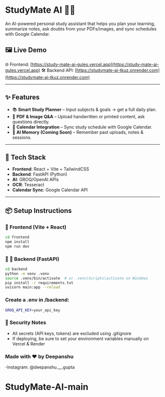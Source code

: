# StudyMate AI 🧠🚀

An AI-powered personal study assistant that helps you plan your learning, summarize notes, ask doubts from your PDFs/images, and sync schedules with Google Calendar.

## 🖼️ Live Demo

🌐 Frontend: [https://study-mate-ai-gules.vercel.app](https://study-mate-ai-gules.vercel.app)
🛠️ Backend API: [https://studymate-ai-tkuz.onrender.com](https://studymate-ai-tkuz.onrender.com)

---

## ✨ Features

- 📚 **Smart Study Planner** – Input subjects & goals → get a full daily plan.
- 🧾 **PDF & Image Q&A** – Upload handwritten or printed content, ask questions directly.
- 📅 **Calendar Integration** – Sync study schedule with Google Calendar.
- 🧠 **AI Memory (Coming Soon)** – Remember past uploads, notes & sessions.

---

## 🚀 Tech Stack

- **Frontend**: React + Vite + TailwindCSS
- **Backend**: FastAPI (Python)
- **AI**: GROQ/OpenAI APIs
- **OCR**: Tesseract
- **Calendar Sync**: Google Calendar API

---

## 📦 Setup Instructions

### 🔧 Frontend (Vite + React)
```bash
cd frontend
npm install
npm run dev
```

### 🔧 🧠 Backend (FastAPI)
```bash
cd backend
python -m venv .venv
source .venv/bin/activate  # or .venv\Scripts\activate on Windows
pip install -r requirements.txt
uvicorn main:app --reload
```

### Create a .env in /backend:
```bash
GROQ_API_KEY=your_api_key
```
### 🔐 Security Notes

- All secrets (API keys, tokens) are excluded using .gitignore
- If deploying, be sure to set your environment variables manually on Vercel & Render

### Made with ❤️ by Deepanshu

-Instagram: @deepanshu.__.gupta

# StudyMate-AI-main
